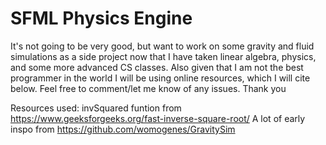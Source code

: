 # SFML Physics Engine 

It's not going to be very good, but want to work on some gravity and fluid simulations as a side project now that I have taken linear algebra, physics, and some more advanced CS classes. Also given that 
I am not the best programmer in the world I will be using online resources, which I will cite below. Feel free to comment/let me know of any issues. Thank you

Resources used:
invSquared funtion from https://www.geeksforgeeks.org/fast-inverse-square-root/
A lot of early inspo from https://github.com/womogenes/GravitySim
